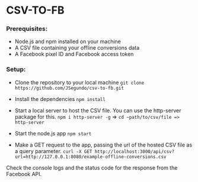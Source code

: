 # CSV-TO-FB

### Prerequisites:

- Node.js and npm installed on your machine
- A CSV file containing your offline conversions data
- A Facebook pixel ID and Facebook access token

### Setup:

- Clone the repository to your local machine
  `git clone https://github.com/JSegundo/csv-to-fb.git`

- Install the dependencies `npm install`

- Start a local server to host the CSV file. You can use the http-server package for this.
  `npm i http-server -g`
  =>
  `cd ~path/to/csv/file => http-server`

- Start the node.js app
  `npm start`

- Make a GET request to the app, passing the url of the hosted CSV file as a query parameter.
  `curl -X GET http://localhost:3000/api/csv?url=http://127.0.0.1:8080/example-offline-conversions.csv`

Check the console logs and the status code for the response from the Facebook API.
